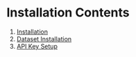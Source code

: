 # Installation Contents

1. [Installation](framework.md)
2. [Dataset Installation](dataset.md)
3. [API Key Setup](key.md)